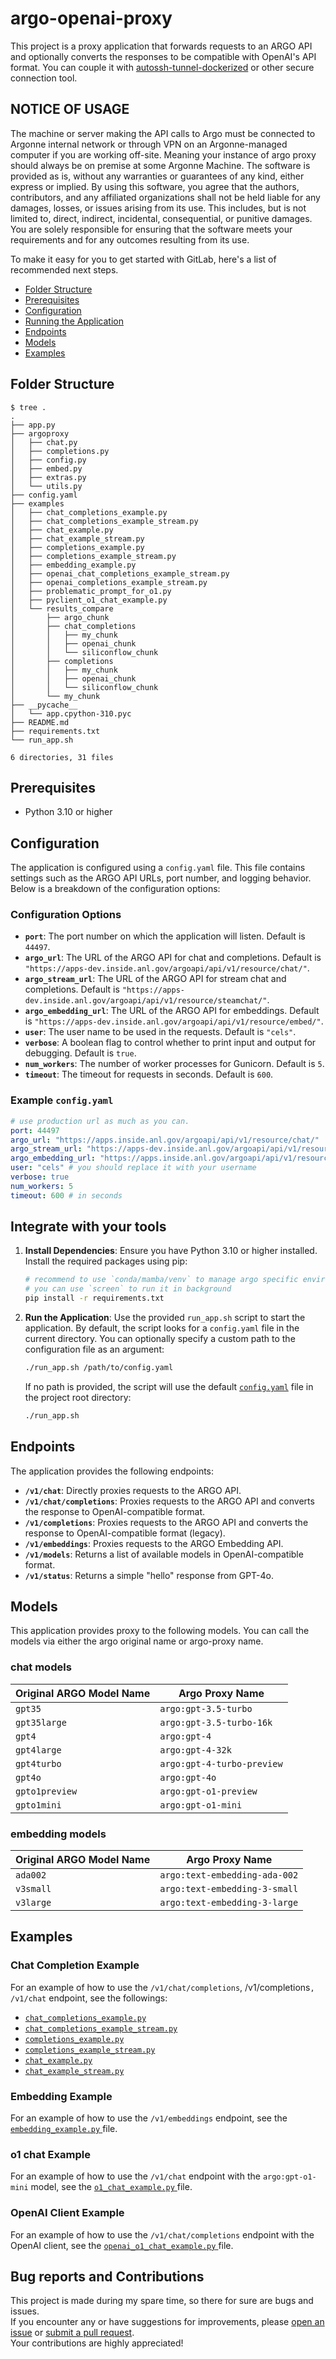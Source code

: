 # argo-openai-proxy

This project is a proxy application that forwards requests to an ARGO API and optionally converts the responses to be compatible with OpenAI's API format. You can couple it with [autossh-tunnel-dockerized](https://github.com/Oaklight/autossh-tunnel-dockerized) or other secure connection tool.

## NOTICE OF USAGE

The machine or server making the API calls to Argo must be connected to Argonne internal network or through VPN on an Argonne-managed computer if you are working off-site. Meaning your instance of argo proxy should always be on premise at some Argonne Machine.
The software is provided as is, without any warranties or guarantees of any kind, either express or implied. By using this software, you agree that the authors, contributors, and any affiliated organizations shall not be held liable for any damages, losses, or issues arising from its use. This includes, but is not limited to, direct, indirect, incidental, consequential, or punitive damages. You are solely responsible for ensuring that the software meets your requirements and for any outcomes resulting from its use.

To make it easy for you to get started with GitLab, here's a list of recommended next steps.

- [Folder Structure](#folder-structure)
- [Prerequisites](#prerequisites)
- [Configuration](#configuration)
- [Running the Application](#running-the-application)
- [Endpoints](#endpoints)
- [Models](#models)
- [Examples](#examples)

## Folder Structure

```
$ tree .
.
├── app.py
├── argoproxy
│   ├── chat.py
│   ├── completions.py
│   ├── config.py
│   ├── embed.py
│   ├── extras.py
│   └── utils.py
├── config.yaml
├── examples
│   ├── chat_completions_example.py
│   ├── chat_completions_example_stream.py
│   ├── chat_example.py
│   ├── chat_example_stream.py
│   ├── completions_example.py
│   ├── completions_example_stream.py
│   ├── embedding_example.py
│   ├── openai_chat_completions_example_stream.py
│   ├── openai_completions_example_stream.py
│   ├── problematic_prompt_for_o1.py
│   ├── pyclient_o1_chat_example.py
│   └── results_compare
│       ├── argo_chunk
│       ├── chat_completions
│       │   ├── my_chunk
│       │   ├── openai_chunk
│       │   └── siliconflow_chunk
│       ├── completions
│       │   ├── my_chunk
│       │   ├── openai_chunk
│       │   └── siliconflow_chunk
│       └── my_chunk
├── __pycache__
│   └── app.cpython-310.pyc
├── README.md
├── requirements.txt
└── run_app.sh

6 directories, 31 files
```

## Prerequisites

- Python 3.10 or higher

## Configuration

The application is configured using a `config.yaml` file. This file contains settings such as the ARGO API URLs, port number, and logging behavior. Below is a breakdown of the configuration options:

### Configuration Options

- **`port`**: The port number on which the application will listen. Default is `44497`.
- **`argo_url`**: The URL of the ARGO API for chat and completions. Default is `"https://apps-dev.inside.anl.gov/argoapi/api/v1/resource/chat/"`.
- **`argo_stream_url`**: The URL of the ARGO API for stream chat and completions. Default is `"https://apps-dev.inside.anl.gov/argoapi/api/v1/resource/steamchat/"`.
- **`argo_embedding_url`**: The URL of the ARGO API for embeddings. Default is `"https://apps-dev.inside.anl.gov/argoapi/api/v1/resource/embed/"`.
- **`user`**: The user name to be used in the requests. Default is `"cels"`.
- **`verbose`**: A boolean flag to control whether to print input and output for debugging. Default is `true`.
- **`num_workers`**: The number of worker processes for Gunicorn. Default is `5`.
- **`timeout`**: The timeout for requests in seconds. Default is `600`.

### Example `config.yaml`

```yaml
# use production url as much as you can.
port: 44497
argo_url: "https://apps.inside.anl.gov/argoapi/api/v1/resource/chat/"
argo_stream_url: "https://apps-dev.inside.anl.gov/argoapi/api/v1/resource/streamchat/"
argo_embedding_url: "https://apps.inside.anl.gov/argoapi/api/v1/resource/embed/"
user: "cels" # you should replace it with your username
verbose: true
num_workers: 5
timeout: 600 # in seconds
```

## Integrate with your tools

1. **Install Dependencies**:
   Ensure you have Python 3.10 or higher installed. Install the required packages using pip:

   ```bash
   # recommend to use `conda/mamba/venv` to manage argo specific environment
   # you can use `screen` to run it in background
   pip install -r requirements.txt
   ```

2. **Run the Application**:
   Use the provided `run_app.sh` script to start the application. By default, the script looks for a `config.yaml` file in the current directory. You can optionally specify a custom path to the configuration file as an argument:

   ```bash
   ./run_app.sh /path/to/config.yaml
   ```

   If no path is provided, the script will use the default [`config.yaml`](./config.yaml) file in the project root directory:

   ```bash
   ./run_app.sh
   ```

## Endpoints

The application provides the following endpoints:

- **`/v1/chat`**: Directly proxies requests to the ARGO API.
- **`/v1/chat/completions`**: Proxies requests to the ARGO API and converts the response to OpenAI-compatible format.
- **`/v1/completions`**: Proxies requests to the ARGO API and converts the response to OpenAI-compatible format (legacy).
- **`/v1/embeddings`**: Proxies requests to the ARGO Embedding API.
- **`/v1/models`**: Returns a list of available models in OpenAI-compatible format.
- **`/v1/status`**: Returns a simple "hello" response from GPT-4o.

## Models

This application provides proxy to the following models. You can call the models via either the argo original name or argo-proxy name.

### chat models

| Original ARGO Model Name | Argo Proxy Name            |
| ------------------------ | -------------------------- |
| `gpt35`                  | `argo:gpt-3.5-turbo`       |
| `gpt35large`             | `argo:gpt-3.5-turbo-16k`   |
| `gpt4`                   | `argo:gpt-4`               |
| `gpt4large`              | `argo:gpt-4-32k`           |
| `gpt4turbo`              | `argo:gpt-4-turbo-preview` |
| `gpt4o`                  | `argo:gpt-4o`              |
| `gpto1preview`           | `argo:gpt-o1-preview`      |
| `gpto1mini`              | `argo:gpt-o1-mini`         |

### embedding models

| Original ARGO Model Name | Argo Proxy Name               |
| ------------------------ | ----------------------------- |
| `ada002`                 | `argo:text-embedding-ada-002` |
| `v3small`                | `argo:text-embedding-3-small` |
| `v3large`                | `argo:text-embedding-3-large` |

## Examples

### Chat Completion Example

For an example of how to use the `/v1/chat/completions`, /v1/completions`, /v1/chat` endpoint, see the followings:

- [ `chat_completions_example.py` ](examples/chat_completions_example.py)
- [ `chat_completions_example_stream.py` ](examples/chat_completions_example_stream.py)
- [ `completions_example.py` ](examples/completions_example.py)
- [ `completions_example_stream.py` ](examples/completions_example_stream.py)
- [ `chat_example.py` ](examples/chat_example.py)
- [ `chat_example_stream.py` ](examples/chat_example_stream.py)

### Embedding Example

For an example of how to use the `/v1/embeddings` endpoint, see the [ `embedding_example.py` ](examples/embedding_example.py) file.

### o1 chat Example

For an example of how to use the `/v1/chat` endpoint with the `argo:gpt-o1-mini` model, see the [ `o1_chat_example.py` ](examples/o1_chat_example.py) file.

### OpenAI Client Example

For an example of how to use the `/v1/chat/completions` endpoint with the OpenAI client, see the [ `openai_o1_chat_example.py` ](examples/o1_chat_example_pyclient.py) file.

## Bug reports and Contributions

This project is made during my spare time, so there for sure are bugs and issues. <br>
If you encounter any or have suggestions for improvements, please [open an issue](https://github.com/Oaklight/argo-proxy/issues/new) or [submit a pull request](https://github.com/Oaklight/argo-proxy/compare). <br>
Your contributions are highly appreciated!